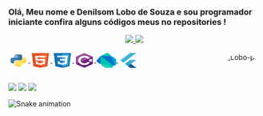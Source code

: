 ### Olá, Meu nome e Denilsom Lobo de Souza e sou programador iniciante confira alguns códigos meus no repositories !
<div align="center">
  <a href="https://github.com/DenilsomLobo">
  <img height="180em" src="https://github-readme-stats.vercel.app/api?username=DenilsomLobo&show_icons=true&theme=merko&include_all_commits=true&count_private=true"/>
  <img height="120em" src="https://github-readme-stats.vercel.app/api/top-langs/?username=DenilsomLobo&layout=compact&langs_count=7&theme=merko"/>
</div>
<div style="display: inline_block"><br>
  <img align="center" alt="Lobo-Python" height="30" width="40" src="https://raw.githubusercontent.com/devicons/devicon/master/icons/python/python-original.svg">
  <img align="center" alt="Lobo-HTML" height="30" width="40" src="https://raw.githubusercontent.com/devicons/devicon/master/icons/html5/html5-original.svg">
  <img align="center" alt="Lobo-CSS" height="30" width="40" src="https://raw.githubusercontent.com/devicons/devicon/master/icons/css3/css3-original.svg">
  <img align="center" alt="Lobo-Csharp" height="30" width="40" src="https://raw.githubusercontent.com/devicons/devicon/master/icons/csharp/csharp-original.svg">
  <img align="center" alt="Lobo-Csharp" height="30" width="40" src="https://raw.githubusercontent.com/devicons/devicon/1119b9f84c0290e0f0b38982099a2bd027a48bf1/icons/dart/dart-original.svg"> 
  <img align="center" alt="Lobo-CSS" height="30" width="40" src="https://raw.githubusercontent.com/devicons/devicon/1119b9f84c0290e0f0b38982099a2bd027a48bf1/icons/flutter/flutter-original.svg">  
  <img align="right" alt="Lobo-pic" height="150" style="border-radius:50px;" 
       src="https://media.discordapp.net/attachments/772863155252625450/938704127796592640/LI_Gi.gif?width=540&height=540">
</div>
  
##
 
<div> 
  <a href="https://www.instagram.com/lobodenilsom" target="_blank"><img src="https://img.shields.io/badge/-Instagram-%23E4405F?style=for-the-badge&logo=instagram&logoColor=white" target="_blank"></a> 
  <a href = "mailto:denilsomlobo@gmail.com"><img src="https://img.shields.io/badge/-Gmail-%23333?style=for-the-badge&logo=gmail&logoColor=white" target="_blank"></a>
  <a href="linkedin.com/in/denilsom-lobo-de-souza-2b6614230" target="_blank"><img src="https://img.shields.io/badge/-LinkedIn-%230077B5?style=for-the-badge&logo=linkedin&logoColor=white" target="_blank"></a> 
  
![Snake animation](https://github.com/DenilsomLobo/DenilsomLobo/blob/output/github-contribution-grid-snake.svg)
  
